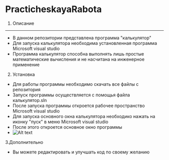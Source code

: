 # PracticheskayaRabota
1. Описание
----------------------------------------------------------
* В данном репозитории представлена программа "калькулятор"
* Для запуска калькулятора необходима установленная программа Microsoft visual studio
* Программа калькулятор способна выполнять лишь простые математические вычисления и не насчитана на инженерное применение

2. Установка
* Для работы программы необходимо скачать все файлы с репозитория
* Запуск программы осуществляется с помощья файла калькулятор.sln
* После запуска программы откроется рабочее пространство Microsoft visual studio
* Для запуска основного окна калькулятора необходико нажать на иконку "пуск" в меню Microsoft visual studio
* После этого откроется основное окно программы 
* ![Alt text](https://sun9-23.userapi.com/impg/k3zZ6Gc57teS0HJwk2lJUSZMEqSo02dtOUKqSQ/TYNVVfsvx68.jpg?size=343x461&quality=96&sign=0920ed808dacf7a7ab47701eb78f4c6c&type=album)
 
3.Дополнительно
* Вы можете редактировать и улучшать код по своему желанию
